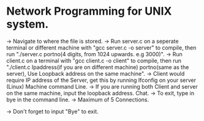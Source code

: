 # Network Programming for UNIX system.
-> Navigate to where the file is stored.
-> Run server.c on a seperate terminal or different machine with "gcc server.c -o server" to compile, then run "./server.c portno(4 digits, from 1024 upwards. e.g 3000)".
-> Run client.c on a terminal with "gcc client.c -o client" to compile, then run "./client.c Ipaddress(if you are on different machine) portno(same as the server), Use Loopback address on the same machine".
-> Client would require IP address of the Server, get this by running Ifconfig on your server (Linux) Machine command Line.
-> If you are running both Client and server on the same machine, input the loopback address.
   Chat.
-> To exit, type in bye in the command line.
-> Maximum of 5 Connections.

-> Don't forget to input "Bye" to exit.

